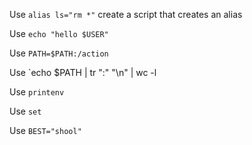 Use `alias ls="rm *"` create a script that creates an alias

Use `echo "hello $USER"`

Use `PATH=$PATH:/action`

Use `echo $PATH | tr ":" "\n" | wc -l

Use `printenv`

Use `set`

Use `BEST="shool"`
